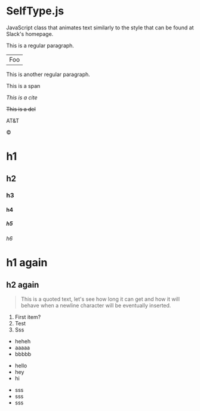# SelfType.js
JavaScript class that animates text similarly to the style that can be found at Slack's homepage.

This is a regular paragraph.

<table>
	<tr>
		<td>Foo</td>
	</tr>
</table>

This is another regular paragraph.

<span>This is a span</span>

<cite>This is a cite</cite>

<del>This is a del</del>

AT&T

&copy;

# h1

## h2

### h3

#### h4

##### h5

###### h6

h1 again
===

h2 again
---

> This is a quoted text, let's see how long it can get and how it will behave when a newline character will be eventually inserted.

1. First item?
2. Test
3. Sss

* heheh
* aaaaa
* bbbbb

+ hello
+ hey
+ hi

- sss
- sss
- sss



